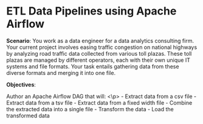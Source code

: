 # ETL Data Pipelines using Apache Airflow
**Scenario**:
You work as a data engineer for a data analytics consulting firm. Your current project involves easing traffic congestion on national highways by analyzing road traffic data collected from various toll plazas. These toll plazas are managed by different operators, each with their own unique IT systems and file formats. Your task entails gathering data from these diverse formats and merging it into one file.

**Objectives**:
<p>Author an Apache Airflow DAG that will: <\p>
- Extract data from a csv file
- Extract data from a tsv file
- Extract data from a fixed width file
- Combine the extracted data into a single file
- Transform the data
- Load the transformed data 
